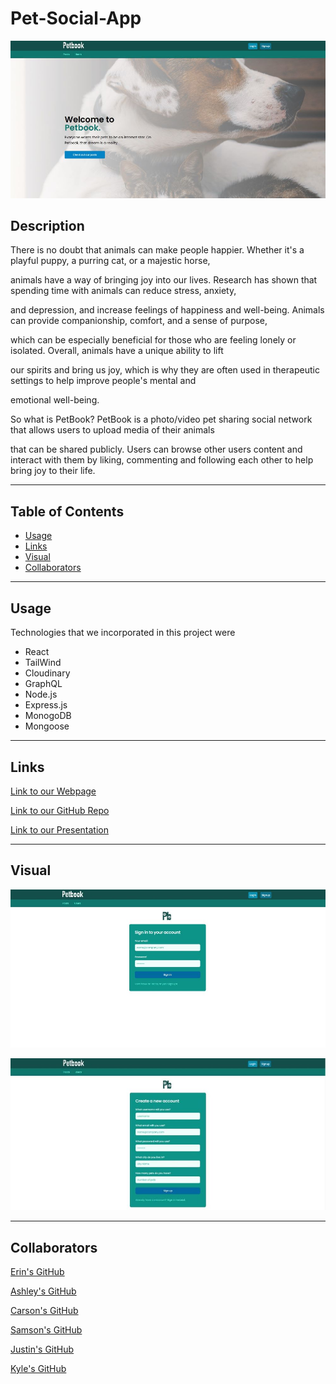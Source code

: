 # Pet-Social-App
![HomePage](./client/public/homepage.jpg)

## Description
There is no doubt that animals can make people happier. Whether it's a playful puppy, a purring cat, or a majestic horse, 

animals have a way of bringing joy into our lives. Research has shown that spending time with animals can reduce stress, anxiety, 

and depression, and increase feelings of happiness and well-being. Animals can provide companionship, comfort, and a sense of purpose, 

which can be especially beneficial for those who are feeling lonely or isolated. Overall, animals have a unique ability to lift 

our spirits and bring us joy, which is why they are often used in therapeutic settings to help improve people's mental and 

emotional well-being. 

So what is PetBook? PetBook is a photo/video pet sharing social network that allows users to upload media of their animals

that can be shared publicly. Users can browse other users content and interact with them by liking, commenting and following each other to help bring joy to their life. 
***


## Table of Contents
- [Usage](#usage)
- [Links](#links)
- [Visual](#visual)
- [Collaborators](#collaborators)

***


## Usage
Technologies that we incorporated in this project were 
- React
- TailWind 
- Cloudinary
- GraphQL 
- Node.js 
- Express.js 
- MonogoDB 
- Mongoose 
***

## Links
[Link to our Webpage](https://stormy-tundra-00611.herokuapp.com/)

[Link to our GitHub Repo](https://github.com/carsondipan/pet-social-app)

[Link to our Presentation](https://docs.google.com/presentation/d/1N7n1riX8UsVIPt-Klb8gXzMwMwtWmRu37VAxrz3Vx6g/edit#slide=id.p)

***

## Visual
![Login](./client/public/loginpage.jpg)

![Singup](./client/public/signup.jpg)




***

## Collaborators
[Erin's GitHub](https://github.com/uiido)

[Ashley's GitHub](https://github.com/alandis01)

[Carson's GitHub](https://github.com/carsondipan)

[Samson's GitHub](https://github.com/SamsonKnightz)

[Justin's GitHub](https://github.com/M5Justin)

[Kyle's GitHub](https://github.com/KMPhillips20)